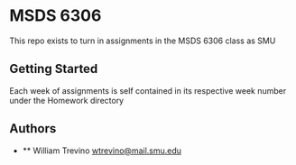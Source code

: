 # MSDS 6306 

This repo exists to turn in assignments in the MSDS 6306 class as SMU

## Getting Started

Each week of assignments is self contained in its respective week number under the Homework directory

## Authors

* ** William Trevino wtrevino@mail.smu.edu


